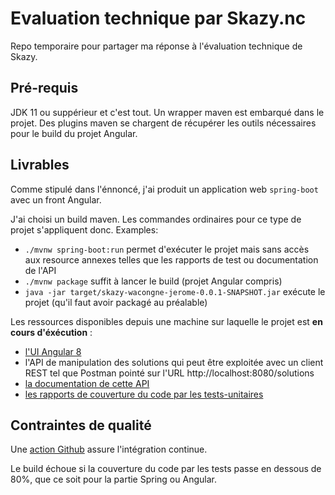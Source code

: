# Evaluation technique par Skazy.nc

Repo temporaire pour partager ma réponse à l'évaluation technique de Skazy.

## Pré-requis

JDK 11 ou suppérieur et c'est tout.
Un wrapper maven est embarqué dans le projet.
Des plugins maven se chargent de récupérer les outils nécessaires pour le build du projet Angular.

## Livrables

Comme stipulé dans l'énnoncé, j'ai produit un application web `spring-boot` avec un front Angular.

J'ai choisi un build maven. Les commandes ordinaires pour ce type de projet s'appliquent donc. Examples:
  * `./mvnw spring-boot:run` permet d'exécuter le projet mais sans accès aux resource annexes telles que les rapports de test ou documentation de l'API
  * `./mvnw package` suffit à lancer le build (projet Angular compris)
  * `java -jar target/skazy-wacongne-jerome-0.0.1-SNAPSHOT.jar` exécute le projet (qu'il faut avoir packagé au préalable)

Les ressources disponibles depuis une machine sur laquelle le projet est **en cours d'éxécution** :
  * [l'UI Angular 8](http://localhost:8080)
  * l'API de manipulation des solutions qui peut être exploitée avec un client REST tel que Postman pointé sur l'URL http://localhost:8080/solutions
  * [la documentation de cette API](http://localhost:8080/api.html)
  * [les rapports de couverture du code par les tests-unitaires](http://localhost:8080/jacoco-tu.index.html)

## Contraintes de qualité

Une [action Github](https://github.com/ch4mpy/skazy-wacongne-jerome/actions) assure l'intégration continue.

Le build échoue si la couverture du code par les tests passe en dessous de 80%, que ce soit pour la partie Spring ou Angular.
